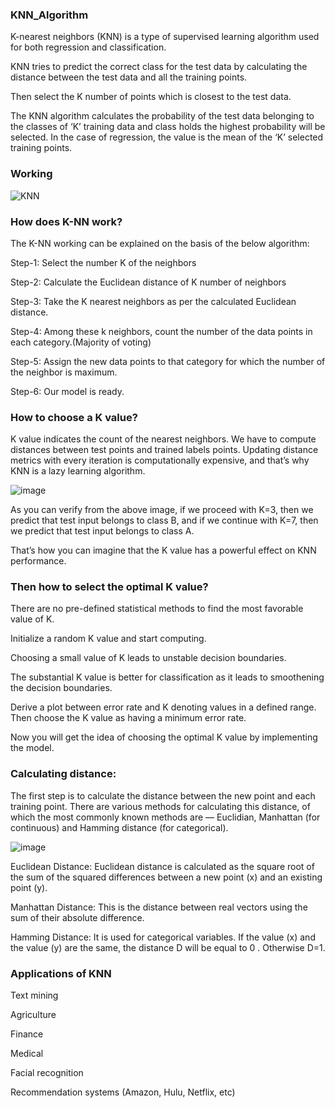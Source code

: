 ### KNN_Algorithm

K-nearest neighbors (KNN) is a type of supervised learning algorithm used for both regression and classification. 

KNN tries to predict the correct class for the test data by calculating the distance between the test data and all the training points. 

Then select the K number of points which is closest to the test data. 

The KNN algorithm calculates the probability of the test data belonging to the classes of ‘K’ training data and class holds the highest probability will be selected. In the case of regression, the value is the mean of the ‘K’ selected training points.

### Working

![KNN](https://github.com/Tejashripatil25/KNN_Algorithm/assets/124791646/d94f79e3-eab8-44d5-855f-0a530ffe0939)

### How does K-NN work?

The K-NN working can be explained on the basis of the below algorithm:

Step-1: Select the number K of the neighbors

Step-2: Calculate the Euclidean distance of K number of neighbors

Step-3: Take the K nearest neighbors as per the calculated Euclidean distance.

Step-4: Among these k neighbors, count the number of the data points in each category.(Majority of voting)

Step-5: Assign the new data points to that category for which the number of the neighbor is maximum.

Step-6: Our model is ready.

### How to choose a K value?

K value indicates the count of the nearest neighbors. We have to compute distances between test points and trained labels points. Updating distance metrics with every iteration is computationally expensive, and that’s why KNN is a lazy learning algorithm.

![image](https://github.com/Tejashripatil25/KNN_Algorithm/assets/124791646/496a7b93-52e2-413e-8720-746cbc4d0e30)

As you can verify from the above image, if we proceed with K=3, then we predict that test input belongs to class B, and if we continue with K=7, then we predict that test input belongs to class A.

That’s how you can imagine that the K value has a powerful effect on KNN performance.

### Then how to select the optimal K value?

There are no pre-defined statistical methods to find the most favorable value of K.

Initialize a random K value and start computing.

Choosing a small value of K leads to unstable decision boundaries.

The substantial K value is better for classification as it leads to smoothening the decision boundaries.

Derive a plot between error rate and K denoting values in a defined range. Then choose the K value as having a minimum error rate.

Now you will get the idea of choosing the optimal K value by implementing the model.

### Calculating distance:

The first step is to calculate the distance between the new point and each training point. There are various methods for calculating this distance, of which the most commonly known methods are — Euclidian, Manhattan (for continuous) and Hamming distance (for categorical).

![image](https://github.com/Tejashripatil25/KNN_Algorithm/assets/124791646/2565a706-9497-47d7-9cc8-8758ef284864)

Euclidean Distance: Euclidean distance is calculated as the square root of the sum of the squared differences between a new point (x) and an existing point (y).

Manhattan Distance: This is the distance between real vectors using the sum of their absolute difference.

Hamming Distance: It is used for categorical variables. If the value (x) and the value (y) are the same, the distance D will be equal to 0 . Otherwise D=1.

### Applications of KNN

Text mining

Agriculture

Finance

Medical

Facial recognition

Recommendation systems (Amazon, Hulu, Netflix, etc)
